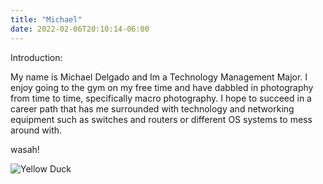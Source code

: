 ```yaml
---
title: "Michael"
date: 2022-02-06T20:10:14-06:00
---
```


Introduction:

My name is Michael Delgado and Im a Technology Management Major. I enjoy going to the gym on my free time and have dabbled in photography from time to time, specifically macro photography. I hope to succeed in a career path that has me surrounded with technology and networking equipment such as switches and routers or different OS systems to mess around with.

wasah!

![Yellow Duck](https://scontent.fftw1-1.fna.fbcdn.net/v/t39.30808-6/p1080x2048/273468892_5263292707027919_4383241213194269239_n.jpg?_nc_cat=104&ccb=1-5&_nc_sid=730e14&_nc_ohc=Zqe2PI8ohrUAX8gShxT&_nc_ht=scontent.fftw1-1.fna&oh=00_AT_O-QD3DxzviK-m0iGTbfvCnI6txZyXQAoHPHdJ5hjkXw&oe=6204B8BC)